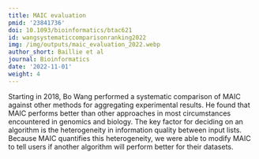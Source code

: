 ```yaml
---
title: MAIC evaluation
pmid: '23841736'
doi: 10.1093/bioinformatics/btac621
id: wangsystematiccomparisonranking2022
img: /img/outputs/maic_evaluation_2022.webp
author_short: Baillie et al
journal: Bioinformatics
date: '2022-11-01'
weight: 4
---
```

Starting in 2018, Bo Wang performed a systematic comparison of MAIC against other methods for aggregating experimental results. He found that MAIC performs better than other approaches in most circumstances encountered in genomics and biology. The key factor for deciding on an algorithm is the heterogeneity in information quality between input lists. Because MAIC quantifies this heterogeneity, we were able to modify MAIC to tell users if another algorithm will perform better for their datasets.
